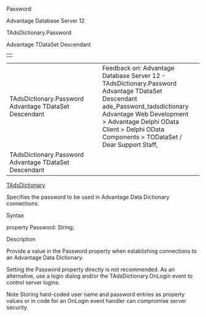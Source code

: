 Password




Advantage Database Server 12  

TAdsDictionary.Password

Advantage TDataSet Descendant

|  |
| --- |
|  |

|  |  |  |  |  |
| --- | --- | --- | --- | --- |
| TAdsDictionary.Password  Advantage TDataSet Descendant |  |  | Feedback on: Advantage Database Server 12 - TAdsDictionary.Password Advantage TDataSet Descendant ade\_Password\_tadsdictionary Advantage Web Development > Advantage Delphi OData Client > Delphi OData Components > TODataSet / Dear Support Staff, |  |
| TAdsDictionary.Password  Advantage TDataSet Descendant |  |  |  |  |

[TAdsDictionary](ade_tadsdictionary.htm)

Specifies the password to be used in Advantage Data Dictionary connections.

Syntax

property Password: String;

Description

Provide a value in the Password property when establishing connections to an Advantage Data Dictionary.

Setting the Password property directly is not recommended. As an alternative, use a login dialog and/or the TAdsDictionary.OnLogin event to control server logins.

Note Storing hard-coded user name and password entries as property values or in code for an OnLogin event handler can compromise server security.